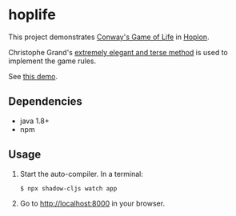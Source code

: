 # hoplife

This project demonstrates [Conway's Game of Life](http://en.wikipedia.org/wiki/Conway's_Game_of_Life) in [Hoplon][1].

Christophe Grand's [extremely elegant and terse method](http://clj-me.cgrand.net/2011/08/19/conways-game-of-life/) is used to implement the game rules.

See [this demo][3].

## Dependencies

- java 1.8+
- npm

## Usage

1. Start the auto-compiler. In a terminal:

    ```bash
    $ npx shadow-cljs watch app
    ```

2. Go to [http://localhost:8000][2] in your browser.

[1]: https://hoplon.io
[2]: http://localhost:8000
[3]: https://hoplon.github.io/demos/hoplife/
